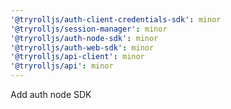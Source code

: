```yaml
---
'@tryrolljs/auth-client-credentials-sdk': minor
'@tryrolljs/session-manager': minor
'@tryrolljs/auth-node-sdk': minor
'@tryrolljs/auth-web-sdk': minor
'@tryrolljs/api-client': minor
'@tryrolljs/api': minor
---
```


Add auth node SDK
